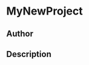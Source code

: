 # MyNewProject

## Author

<!-- Insert Your Name Here -->

## Description

<!-- Describe your example here -->
